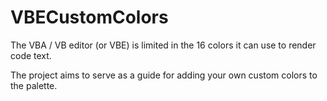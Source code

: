 # VBECustomColors
The VBA / VB editor (or VBE) is limited in the 16 colors it can use to render code text.  

The project aims to serve as a guide for adding your own custom colors to the palette.


